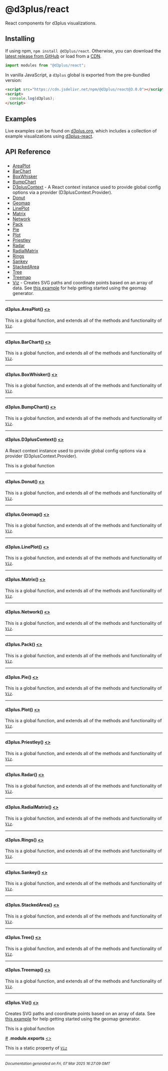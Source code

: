# @d3plus/react
  
React components for d3plus visualizations.

## Installing

If using npm, `npm install @d3plus/react`. Otherwise, you can download the [latest release from GitHub](https://github.com/d3plus/d3plus/releases/latest) or load from a [CDN](https://cdn.jsdelivr.net/npm/@d3plus/react@3.0.0/+esm).

```js
import modules from "@d3plus/react";
```

In vanilla JavaScript, a `d3plus` global is exported from the pre-bundled version:

```html
<script src="https://cdn.jsdelivr.net/npm/@d3plus/react@3.0.0"></script>
<script>
  console.log(d3plus);
</script>
```

## Examples

Live examples can be found on [d3plus.org](https://d3plus.org/), which includes a collection of example visualizations using [d3plus-react](https://github.com/d3plus/d3plus-react/).

## API Reference

##### 
* [AreaPlot](#AreaPlot)
* [BarChart](#BarChart)
* [BoxWhisker](#BoxWhisker)
* [BumpChart](#BumpChart)
* [D3plusContext](#D3plusContext) - A React context instance used to provide global config options via a provider (D3plusContext.Provider).
* [Donut](#Donut)
* [Geomap](#Geomap)
* [LinePlot](#LinePlot)
* [Matrix](#Matrix)
* [Network](#Network)
* [Pack](#Pack)
* [Pie](#Pie)
* [Plot](#Plot)
* [Priestley](#Priestley)
* [Radar](#Radar)
* [RadialMatrix](#RadialMatrix)
* [Rings](#Rings)
* [Sankey](#Sankey)
* [StackedArea](#StackedArea)
* [Tree](#Tree)
* [Treemap](#Treemap)
* [Viz](#Viz) - Creates SVG paths and coordinate points based on an array of data. See [this example](https://d3plus.org/examples/d3plus-geomap/getting-started/) for help getting started using the geomap generator.

---

<a name="AreaPlot"></a>
#### d3plus.**AreaPlot**() [<>](https://github.com/d3plus/d3plus/blob/main/packages/react/src/AreaPlot.js#L5)


This is a global function, and extends all of the methods and functionality of [<code>Viz</code>](#Viz).

---

<a name="BarChart"></a>
#### d3plus.**BarChart**() [<>](https://github.com/d3plus/d3plus/blob/main/packages/react/src/BarChart.js#L5)


This is a global function, and extends all of the methods and functionality of [<code>Viz</code>](#Viz).

---

<a name="BoxWhisker"></a>
#### d3plus.**BoxWhisker**() [<>](https://github.com/d3plus/d3plus/blob/main/packages/react/src/BoxWhisker.js#L5)


This is a global function, and extends all of the methods and functionality of [<code>Viz</code>](#Viz).

---

<a name="BumpChart"></a>
#### d3plus.**BumpChart**() [<>](https://github.com/d3plus/d3plus/blob/main/packages/react/src/BumpChart.js#L5)


This is a global function, and extends all of the methods and functionality of [<code>Viz</code>](#Viz).

---

<a name="D3plusContext"></a>
#### d3plus.**D3plusContext**() [<>](https://github.com/d3plus/d3plus/blob/main/packages/react/src/D3plusContext.js#L3)

A React context instance used to provide global config options via a provider (D3plusContext.Provider).


This is a global function

---

<a name="Donut"></a>
#### d3plus.**Donut**() [<>](https://github.com/d3plus/d3plus/blob/main/packages/react/src/Donut.js#L5)


This is a global function, and extends all of the methods and functionality of [<code>Viz</code>](#Viz).

---

<a name="Geomap"></a>
#### d3plus.**Geomap**() [<>](https://github.com/d3plus/d3plus/blob/main/packages/react/src/Geomap.js#L5)


This is a global function, and extends all of the methods and functionality of [<code>Viz</code>](#Viz).

---

<a name="LinePlot"></a>
#### d3plus.**LinePlot**() [<>](https://github.com/d3plus/d3plus/blob/main/packages/react/src/LinePlot.js#L5)


This is a global function, and extends all of the methods and functionality of [<code>Viz</code>](#Viz).

---

<a name="Matrix"></a>
#### d3plus.**Matrix**() [<>](https://github.com/d3plus/d3plus/blob/main/packages/react/src/Matrix.js#L5)


This is a global function, and extends all of the methods and functionality of [<code>Viz</code>](#Viz).

---

<a name="Network"></a>
#### d3plus.**Network**() [<>](https://github.com/d3plus/d3plus/blob/main/packages/react/src/Network.js#L5)


This is a global function, and extends all of the methods and functionality of [<code>Viz</code>](#Viz).

---

<a name="Pack"></a>
#### d3plus.**Pack**() [<>](https://github.com/d3plus/d3plus/blob/main/packages/react/src/Pack.js#L5)


This is a global function, and extends all of the methods and functionality of [<code>Viz</code>](#Viz).

---

<a name="Pie"></a>
#### d3plus.**Pie**() [<>](https://github.com/d3plus/d3plus/blob/main/packages/react/src/Pie.js#L5)


This is a global function, and extends all of the methods and functionality of [<code>Viz</code>](#Viz).

---

<a name="Plot"></a>
#### d3plus.**Plot**() [<>](https://github.com/d3plus/d3plus/blob/main/packages/react/src/Plot.js#L5)


This is a global function, and extends all of the methods and functionality of [<code>Viz</code>](#Viz).

---

<a name="Priestley"></a>
#### d3plus.**Priestley**() [<>](https://github.com/d3plus/d3plus/blob/main/packages/react/src/Priestley.js#L5)


This is a global function, and extends all of the methods and functionality of [<code>Viz</code>](#Viz).

---

<a name="Radar"></a>
#### d3plus.**Radar**() [<>](https://github.com/d3plus/d3plus/blob/main/packages/react/src/Radar.js#L5)


This is a global function, and extends all of the methods and functionality of [<code>Viz</code>](#Viz).

---

<a name="RadialMatrix"></a>
#### d3plus.**RadialMatrix**() [<>](https://github.com/d3plus/d3plus/blob/main/packages/react/src/RadialMatrix.js#L5)


This is a global function, and extends all of the methods and functionality of [<code>Viz</code>](#Viz).

---

<a name="Rings"></a>
#### d3plus.**Rings**() [<>](https://github.com/d3plus/d3plus/blob/main/packages/react/src/Rings.js#L5)


This is a global function, and extends all of the methods and functionality of [<code>Viz</code>](#Viz).

---

<a name="Sankey"></a>
#### d3plus.**Sankey**() [<>](https://github.com/d3plus/d3plus/blob/main/packages/react/src/Sankey.js#L5)


This is a global function, and extends all of the methods and functionality of [<code>Viz</code>](#Viz).

---

<a name="StackedArea"></a>
#### d3plus.**StackedArea**() [<>](https://github.com/d3plus/d3plus/blob/main/packages/react/src/StackedArea.js#L5)


This is a global function, and extends all of the methods and functionality of [<code>Viz</code>](#Viz).

---

<a name="Tree"></a>
#### d3plus.**Tree**() [<>](https://github.com/d3plus/d3plus/blob/main/packages/react/src/Tree.js#L5)


This is a global function, and extends all of the methods and functionality of [<code>Viz</code>](#Viz).

---

<a name="Treemap"></a>
#### d3plus.**Treemap**() [<>](https://github.com/d3plus/d3plus/blob/main/packages/react/src/Treemap.js#L5)


This is a global function, and extends all of the methods and functionality of [<code>Viz</code>](#Viz).

---

<a name="Viz"></a>
#### d3plus.**Viz**() [<>](https://github.com/d3plus/d3plus/blob/main/packages/react/src/Viz.js#L7)

Creates SVG paths and coordinate points based on an array of data. See [this example](https://d3plus.org/examples/d3plus-geomap/getting-started/) for help getting started using the geomap generator.


This is a global function


<a name="Viz.module.exports" href="#Viz.module.exports">#</a> .**module.exports** [<>](https://github.com/d3plus/d3plus/blob/main/packages/react/src/Viz.js#L90)


This is a static property of [<code>Viz</code>](#Viz)

---


###### <sub>Documentation generated on Fri, 07 Mar 2025 16:27:09 GMT</sub>
